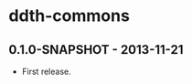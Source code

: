 ddth-commons
============


0.1.0-SNAPSHOT - 2013-11-21
---------------------------
- First release.
